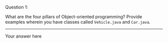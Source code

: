 Question 1:

What are the four pillars of Object-oriented programming? Provide examples wherein you have classes called `Vehicle.java` and `Car.java`.

---------------------
Your answer here